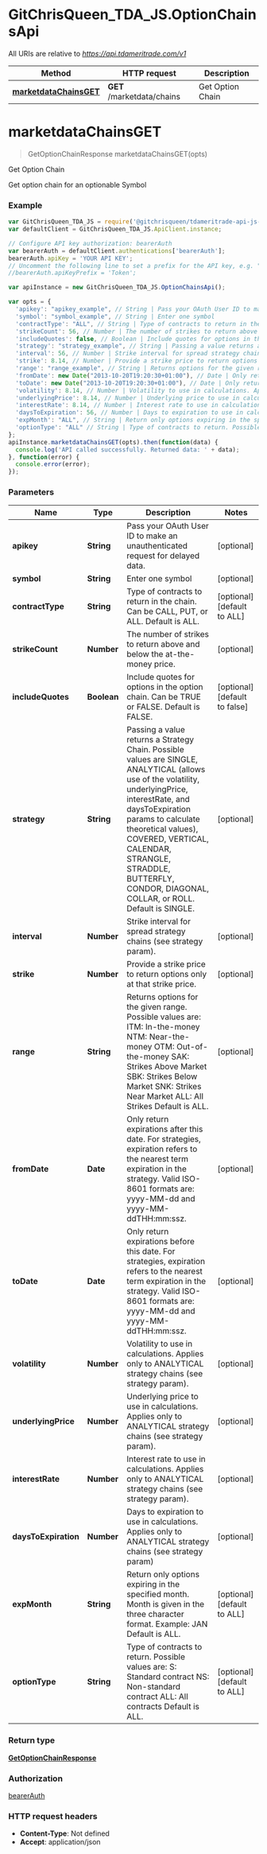 # GitChrisQueen_TDA_JS.OptionChainsApi

All URIs are relative to *https://api.tdameritrade.com/v1*

Method | HTTP request | Description
------------- | ------------- | -------------
[**marketdataChainsGET**](OptionChainsApi.md#marketdataChainsGET) | **GET** /marketdata/chains | Get Option Chain


<a name="marketdataChainsGET"></a>
# **marketdataChainsGET**
> GetOptionChainResponse marketdataChainsGET(opts)

Get Option Chain

Get option chain for an optionable Symbol

### Example
```javascript
var GitChrisQueen_TDA_JS = require('@gitchrisqueen/tdameritrade-api-js-client');
var defaultClient = GitChrisQueen_TDA_JS.ApiClient.instance;

// Configure API key authorization: bearerAuth
var bearerAuth = defaultClient.authentications['bearerAuth'];
bearerAuth.apiKey = 'YOUR API KEY';
// Uncomment the following line to set a prefix for the API key, e.g. "Token" (defaults to null)
//bearerAuth.apiKeyPrefix = 'Token';

var apiInstance = new GitChrisQueen_TDA_JS.OptionChainsApi();

var opts = { 
  'apikey': "apikey_example", // String | Pass your OAuth User ID to make an unauthenticated request for delayed data.
  'symbol': "symbol_example", // String | Enter one symbol
  'contractType': "ALL", // String | Type of contracts to return in the chain. Can be CALL, PUT, or ALL. Default is ALL.
  'strikeCount': 56, // Number | The number of strikes to return above and below the at-the-money price.
  'includeQuotes': false, // Boolean | Include quotes for options in the option chain. Can be TRUE or FALSE. Default is FALSE.
  'strategy': "strategy_example", // String | Passing a value returns a Strategy Chain. Possible values are SINGLE, ANALYTICAL (allows use of the volatility, underlyingPrice, interestRate, and daysToExpiration params to calculate theoretical values), COVERED, VERTICAL, CALENDAR, STRANGLE, STRADDLE, BUTTERFLY, CONDOR, DIAGONAL, COLLAR, or ROLL. Default is SINGLE.
  'interval': 56, // Number | Strike interval for spread strategy chains (see strategy param).
  'strike': 8.14, // Number | Provide a strike price to return options only at that strike price.
  'range': "range_example", // String | Returns options for the given range. Possible values are: ITM: In-the-money NTM: Near-the-money OTM: Out-of-the-money SAK: Strikes Above Market SBK: Strikes Below Market SNK: Strikes Near Market ALL: All Strikes Default is ALL.
  'fromDate': new Date("2013-10-20T19:20:30+01:00"), // Date | Only return expirations after this date. For strategies, expiration refers to the nearest term expiration in the strategy. Valid ISO-8601 formats are: yyyy-MM-dd and yyyy-MM-ddTHH:mm:ssz.
  'toDate': new Date("2013-10-20T19:20:30+01:00"), // Date | Only return expirations before this date. For strategies, expiration refers to the nearest term expiration in the strategy. Valid ISO-8601 formats are: yyyy-MM-dd and yyyy-MM-ddTHH:mm:ssz.
  'volatility': 8.14, // Number | Volatility to use in calculations. Applies only to ANALYTICAL strategy chains (see strategy param).
  'underlyingPrice': 8.14, // Number | Underlying price to use in calculations. Applies only to ANALYTICAL strategy chains (see strategy param).
  'interestRate': 8.14, // Number | Interest rate to use in calculations. Applies only to ANALYTICAL strategy chains (see strategy param).
  'daysToExpiration': 56, // Number | Days to expiration to use in calculations. Applies only to ANALYTICAL strategy chains (see strategy param)
  'expMonth': "ALL", // String | Return only options expiring in the specified month. Month is given in the three character format. Example: JAN Default is ALL.
  'optionType': "ALL" // String | Type of contracts to return. Possible values are: S: Standard contract NS: Non-standard contract ALL: All contracts Default is ALL.
};
apiInstance.marketdataChainsGET(opts).then(function(data) {
  console.log('API called successfully. Returned data: ' + data);
}, function(error) {
  console.error(error);
});

```

### Parameters

Name | Type | Description  | Notes
------------- | ------------- | ------------- | -------------
 **apikey** | **String**| Pass your OAuth User ID to make an unauthenticated request for delayed data. | [optional] 
 **symbol** | **String**| Enter one symbol | [optional] 
 **contractType** | **String**| Type of contracts to return in the chain. Can be CALL, PUT, or ALL. Default is ALL. | [optional] [default to ALL]
 **strikeCount** | **Number**| The number of strikes to return above and below the at-the-money price. | [optional] 
 **includeQuotes** | **Boolean**| Include quotes for options in the option chain. Can be TRUE or FALSE. Default is FALSE. | [optional] [default to false]
 **strategy** | **String**| Passing a value returns a Strategy Chain. Possible values are SINGLE, ANALYTICAL (allows use of the volatility, underlyingPrice, interestRate, and daysToExpiration params to calculate theoretical values), COVERED, VERTICAL, CALENDAR, STRANGLE, STRADDLE, BUTTERFLY, CONDOR, DIAGONAL, COLLAR, or ROLL. Default is SINGLE. | [optional] 
 **interval** | **Number**| Strike interval for spread strategy chains (see strategy param). | [optional] 
 **strike** | **Number**| Provide a strike price to return options only at that strike price. | [optional] 
 **range** | **String**| Returns options for the given range. Possible values are: ITM: In-the-money NTM: Near-the-money OTM: Out-of-the-money SAK: Strikes Above Market SBK: Strikes Below Market SNK: Strikes Near Market ALL: All Strikes Default is ALL. | [optional] 
 **fromDate** | **Date**| Only return expirations after this date. For strategies, expiration refers to the nearest term expiration in the strategy. Valid ISO-8601 formats are: yyyy-MM-dd and yyyy-MM-ddTHH:mm:ssz. | [optional] 
 **toDate** | **Date**| Only return expirations before this date. For strategies, expiration refers to the nearest term expiration in the strategy. Valid ISO-8601 formats are: yyyy-MM-dd and yyyy-MM-ddTHH:mm:ssz. | [optional] 
 **volatility** | **Number**| Volatility to use in calculations. Applies only to ANALYTICAL strategy chains (see strategy param). | [optional] 
 **underlyingPrice** | **Number**| Underlying price to use in calculations. Applies only to ANALYTICAL strategy chains (see strategy param). | [optional] 
 **interestRate** | **Number**| Interest rate to use in calculations. Applies only to ANALYTICAL strategy chains (see strategy param). | [optional] 
 **daysToExpiration** | **Number**| Days to expiration to use in calculations. Applies only to ANALYTICAL strategy chains (see strategy param) | [optional] 
 **expMonth** | **String**| Return only options expiring in the specified month. Month is given in the three character format. Example: JAN Default is ALL. | [optional] [default to ALL]
 **optionType** | **String**| Type of contracts to return. Possible values are: S: Standard contract NS: Non-standard contract ALL: All contracts Default is ALL. | [optional] [default to ALL]

### Return type

[**GetOptionChainResponse**](GetOptionChainResponse.md)

### Authorization

[bearerAuth](../README.md#bearerAuth)

### HTTP request headers

 - **Content-Type**: Not defined
 - **Accept**: application/json

